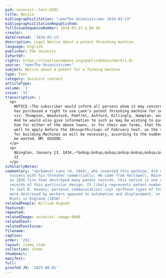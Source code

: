 ```yaml
---
pid: unionist--text-0292
title: Notice
bibliographicCitation: "<em>The Unionist</em> 1834-03-13"
bibliographicCitationRepublished: 
fullIssueSequenceNumber: 1834-03-13 p.04.56
creator: 
dateCreated: '1834-03-13'
description: Legal Notice about a patent threshing machine
language: English
publisher: The Unionist
IsPartOf: 
rights: https://creativecommons.org/publicdomain/mark/1.0/
source: "<em>The Unionist</em>"
subject: Notice about a patent for a farming machine
type: Text
category: Unionist content
articleType: 
volume: '1'
issue: '32'
transcription: |
  <p>
    NOTICE.—The subscriber would inform all persons whom it may concern that he
    has purchased a right to use Lane’s patent threshing machine for seven towns,
    viz: Thompson, Woodstock, Pomfret, Ashford, Killingly, Hampton, and Chaplin.
    And he would also give information to such as may be wishing to purchase of
    him for either of the above towns, or for their own farms, that they will do
    well to apply before the 10<sup>th</sup> of February next, as the subscriber will then wish to make such arrangements
    for building Machines as will be necessary, according to the number that may
    be wanted. WM. OSGOOD.
  </p>
  <p>
    Abington, January 13, 1834,—*&nbsp;&nbsp;&nbsp;&nbsp;&nbsp;&nbsp;&nbsp;&nbsp;
    22
  </p>
scholarlyNotes: 
commentary: "<p>Samuel Lane (d. 1844), who invented this machine, did not have much
  success with his thresher commercially. He came from Hallowell, Maine. Because of
  an 1836 fire that destroyed many patent records, this notice is one of very few
  records of this particular design. It likely represents patent number 5,185X (thanks
  to Joel R. Havens, personal communication).</p> <p>These types of threshing machines
  were destroyed by workers opposed to automation and displacement, in the famed Swing
  Riots in England (1830).  "
relatedPeople: William Osgood
featured: 
repeated: 
relatedImage: unionist--image-0049
relatedText: 
relatedTextIssue: 
filename: 
caption: 
order: '291'
layout: items_item
collection: items
thumbnail: 
manifest: 
full: 
proofed JR: '2023-08-01'
---
```

